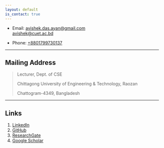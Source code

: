 ```yaml
---
layout: default
is_contact: true
---
```


* Email: [avishek.das.ayan@gmail.com](mailto:avishek.das.ayan@gmail.com)<br>
 [avishek@cuet.ac.bd](mailto:avishekdas@cuet.ac.bd)


* Phone: [+8801799730137](tel:+8801799730137)

---

## Mailing Address

> Lecturer, Dept. of CSE
>
> Chittagong University of Engineering & Technology, Raozan
>
> Chattogram-4349, Bangladesh

---

## Links

1. [LinkedIn](https://linkedin.com/in/avishek-d/)
2. [GitHub](https://github.com/avishek-018/)
3. [ResearchGate](https://www.researchgate.net/profile/Avishek-Das-11)
4. [Google Scholar](https://scholar.google.com/citations?user=vmA2X1kAAAAJ)

<script type='text/javascript' id='clustrmaps' src='//cdn.clustrmaps.com/map_v2.js?cl=ffffff&w=a&t=tt&d=MeVH9Qx00KxvJNXkBmzujoN28cclz-9WuZm0HnFUH_0'></script>
